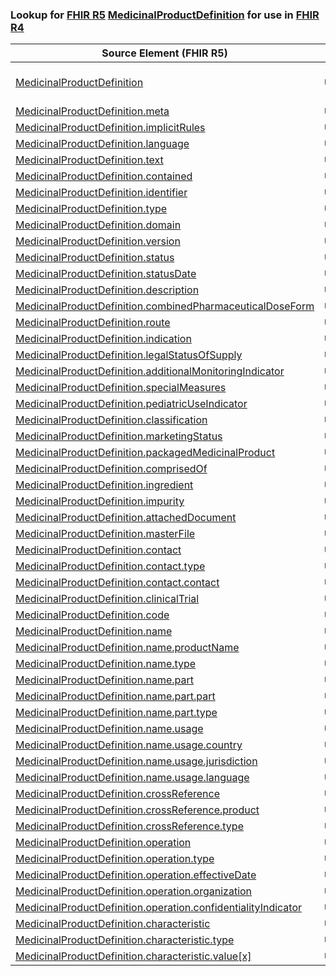 ### Lookup for [FHIR R5](https://hl7.org/fhir/R5/) [MedicinalProductDefinition](https://hl7.org/fhir/R5/MedicinalProductDefinition.html) for use in [FHIR R4](https://hl7.org/fhir/R4/)

| Source Element (FHIR R5) | Usage | Target |
| -------------- | ----- | ------ |
| [MedicinalProductDefinition](https://hl7.org/fhir/R5/MedicinalProductDefinition.html#resource) | `UseExtension` | [http://hl7.org/fhir/5.0/StructureDefinition/extension-MedicinalProductDefinition](StructureDefinition-ext-R5-MedicinalProductDefinition.html) |
| [MedicinalProductDefinition.meta](https://hl7.org/fhir/R5/MedicinalProductDefinition.html#resource) | `UseBasicElement` | [Basic.meta](https://hl7.org/fhir/R4/Basic.html#resource) |
| [MedicinalProductDefinition.implicitRules](https://hl7.org/fhir/R5/MedicinalProductDefinition.html#resource) | `UseBasicElement` | [Basic.implicitRules](https://hl7.org/fhir/R4/Basic.html#resource) |
| [MedicinalProductDefinition.language](https://hl7.org/fhir/R5/MedicinalProductDefinition.html#resource) | `UseBasicElement` | [Basic.language](https://hl7.org/fhir/R4/Basic.html#resource) |
| [MedicinalProductDefinition.text](https://hl7.org/fhir/R5/MedicinalProductDefinition.html#resource) | `UseBasicElement` | [Basic.text](https://hl7.org/fhir/R4/Basic.html#resource) |
| [MedicinalProductDefinition.contained](https://hl7.org/fhir/R5/MedicinalProductDefinition.html#resource) | `UseBasicElement` | [Basic.contained](https://hl7.org/fhir/R4/Basic.html#resource) |
| [MedicinalProductDefinition.identifier](https://hl7.org/fhir/R5/MedicinalProductDefinition.html#resource) | `UseBasicElement` | [Basic.identifier](https://hl7.org/fhir/R4/Basic.html#resource) |
| [MedicinalProductDefinition.type](https://hl7.org/fhir/R5/MedicinalProductDefinition.html#resource) | `UseExtensionFromAncestor` | - |
| [MedicinalProductDefinition.domain](https://hl7.org/fhir/R5/MedicinalProductDefinition.html#resource) | `UseExtensionFromAncestor` | - |
| [MedicinalProductDefinition.version](https://hl7.org/fhir/R5/MedicinalProductDefinition.html#resource) | `UseExtensionFromAncestor` | - |
| [MedicinalProductDefinition.status](https://hl7.org/fhir/R5/MedicinalProductDefinition.html#resource) | `UseExtensionFromAncestor` | - |
| [MedicinalProductDefinition.statusDate](https://hl7.org/fhir/R5/MedicinalProductDefinition.html#resource) | `UseExtensionFromAncestor` | - |
| [MedicinalProductDefinition.description](https://hl7.org/fhir/R5/MedicinalProductDefinition.html#resource) | `UseExtensionFromAncestor` | - |
| [MedicinalProductDefinition.combinedPharmaceuticalDoseForm](https://hl7.org/fhir/R5/MedicinalProductDefinition.html#resource) | `UseExtensionFromAncestor` | - |
| [MedicinalProductDefinition.route](https://hl7.org/fhir/R5/MedicinalProductDefinition.html#resource) | `UseExtensionFromAncestor` | - |
| [MedicinalProductDefinition.indication](https://hl7.org/fhir/R5/MedicinalProductDefinition.html#resource) | `UseExtensionFromAncestor` | - |
| [MedicinalProductDefinition.legalStatusOfSupply](https://hl7.org/fhir/R5/MedicinalProductDefinition.html#resource) | `UseExtensionFromAncestor` | - |
| [MedicinalProductDefinition.additionalMonitoringIndicator](https://hl7.org/fhir/R5/MedicinalProductDefinition.html#resource) | `UseExtensionFromAncestor` | - |
| [MedicinalProductDefinition.specialMeasures](https://hl7.org/fhir/R5/MedicinalProductDefinition.html#resource) | `UseExtensionFromAncestor` | - |
| [MedicinalProductDefinition.pediatricUseIndicator](https://hl7.org/fhir/R5/MedicinalProductDefinition.html#resource) | `UseExtensionFromAncestor` | - |
| [MedicinalProductDefinition.classification](https://hl7.org/fhir/R5/MedicinalProductDefinition.html#resource) | `UseExtensionFromAncestor` | - |
| [MedicinalProductDefinition.marketingStatus](https://hl7.org/fhir/R5/MedicinalProductDefinition.html#resource) | `UseExtensionFromAncestor` | - |
| [MedicinalProductDefinition.packagedMedicinalProduct](https://hl7.org/fhir/R5/MedicinalProductDefinition.html#resource) | `UseExtensionFromAncestor` | - |
| [MedicinalProductDefinition.comprisedOf](https://hl7.org/fhir/R5/MedicinalProductDefinition.html#resource) | `UseExtensionFromAncestor` | - |
| [MedicinalProductDefinition.ingredient](https://hl7.org/fhir/R5/MedicinalProductDefinition.html#resource) | `UseExtensionFromAncestor` | - |
| [MedicinalProductDefinition.impurity](https://hl7.org/fhir/R5/MedicinalProductDefinition.html#resource) | `UseExtensionFromAncestor` | - |
| [MedicinalProductDefinition.attachedDocument](https://hl7.org/fhir/R5/MedicinalProductDefinition.html#resource) | `UseExtensionFromAncestor` | - |
| [MedicinalProductDefinition.masterFile](https://hl7.org/fhir/R5/MedicinalProductDefinition.html#resource) | `UseExtensionFromAncestor` | - |
| [MedicinalProductDefinition.contact](https://hl7.org/fhir/R5/MedicinalProductDefinition.html#resource) | `UseExtensionFromAncestor` | - |
| [MedicinalProductDefinition.contact.type](https://hl7.org/fhir/R5/MedicinalProductDefinition.html#resource) | `UseExtensionFromAncestor` | - |
| [MedicinalProductDefinition.contact.contact](https://hl7.org/fhir/R5/MedicinalProductDefinition.html#resource) | `UseExtensionFromAncestor` | - |
| [MedicinalProductDefinition.clinicalTrial](https://hl7.org/fhir/R5/MedicinalProductDefinition.html#resource) | `UseExtensionFromAncestor` | - |
| [MedicinalProductDefinition.code](https://hl7.org/fhir/R5/MedicinalProductDefinition.html#resource) | `UseBasicElement` | [Basic.code](https://hl7.org/fhir/R4/Basic.html#resource) |
| [MedicinalProductDefinition.name](https://hl7.org/fhir/R5/MedicinalProductDefinition.html#resource) | `UseExtensionFromAncestor` | - |
| [MedicinalProductDefinition.name.productName](https://hl7.org/fhir/R5/MedicinalProductDefinition.html#resource) | `UseExtensionFromAncestor` | - |
| [MedicinalProductDefinition.name.type](https://hl7.org/fhir/R5/MedicinalProductDefinition.html#resource) | `UseExtensionFromAncestor` | - |
| [MedicinalProductDefinition.name.part](https://hl7.org/fhir/R5/MedicinalProductDefinition.html#resource) | `UseExtensionFromAncestor` | - |
| [MedicinalProductDefinition.name.part.part](https://hl7.org/fhir/R5/MedicinalProductDefinition.html#resource) | `UseExtensionFromAncestor` | - |
| [MedicinalProductDefinition.name.part.type](https://hl7.org/fhir/R5/MedicinalProductDefinition.html#resource) | `UseExtensionFromAncestor` | - |
| [MedicinalProductDefinition.name.usage](https://hl7.org/fhir/R5/MedicinalProductDefinition.html#resource) | `UseExtensionFromAncestor` | - |
| [MedicinalProductDefinition.name.usage.country](https://hl7.org/fhir/R5/MedicinalProductDefinition.html#resource) | `UseExtensionFromAncestor` | - |
| [MedicinalProductDefinition.name.usage.jurisdiction](https://hl7.org/fhir/R5/MedicinalProductDefinition.html#resource) | `UseExtensionFromAncestor` | - |
| [MedicinalProductDefinition.name.usage.language](https://hl7.org/fhir/R5/MedicinalProductDefinition.html#resource) | `UseExtensionFromAncestor` | - |
| [MedicinalProductDefinition.crossReference](https://hl7.org/fhir/R5/MedicinalProductDefinition.html#resource) | `UseExtensionFromAncestor` | - |
| [MedicinalProductDefinition.crossReference.product](https://hl7.org/fhir/R5/MedicinalProductDefinition.html#resource) | `UseExtensionFromAncestor` | - |
| [MedicinalProductDefinition.crossReference.type](https://hl7.org/fhir/R5/MedicinalProductDefinition.html#resource) | `UseExtensionFromAncestor` | - |
| [MedicinalProductDefinition.operation](https://hl7.org/fhir/R5/MedicinalProductDefinition.html#resource) | `UseExtensionFromAncestor` | - |
| [MedicinalProductDefinition.operation.type](https://hl7.org/fhir/R5/MedicinalProductDefinition.html#resource) | `UseExtensionFromAncestor` | - |
| [MedicinalProductDefinition.operation.effectiveDate](https://hl7.org/fhir/R5/MedicinalProductDefinition.html#resource) | `UseExtensionFromAncestor` | - |
| [MedicinalProductDefinition.operation.organization](https://hl7.org/fhir/R5/MedicinalProductDefinition.html#resource) | `UseExtensionFromAncestor` | - |
| [MedicinalProductDefinition.operation.confidentialityIndicator](https://hl7.org/fhir/R5/MedicinalProductDefinition.html#resource) | `UseExtensionFromAncestor` | - |
| [MedicinalProductDefinition.characteristic](https://hl7.org/fhir/R5/MedicinalProductDefinition.html#resource) | `UseExtensionFromAncestor` | - |
| [MedicinalProductDefinition.characteristic.type](https://hl7.org/fhir/R5/MedicinalProductDefinition.html#resource) | `UseExtensionFromAncestor` | - |
| [MedicinalProductDefinition.characteristic.value[x]](https://hl7.org/fhir/R5/MedicinalProductDefinition.html#resource) | `UseExtensionFromAncestor` | - |
